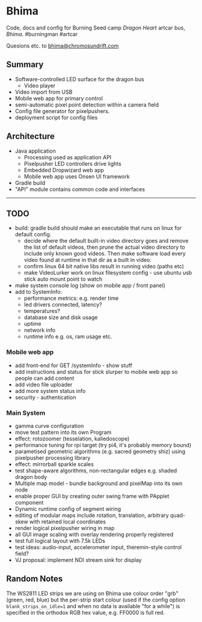 # Bhima

Code, docs and config for Burning Seed camp _Dragon Heart_ artcar bus, _Bhima_. #burningman #artcar

Quesions etc. to [bhima@chromosundrift.com](mailto:bhima@chromosundrift.com)

## Summary

* Software-controlled LED surface for the dragon bus
    * Video player
* Video import from USB
* Mobile web app for primary control
* semi-automatic pixel point detection within a camera field
* Config file generator for pixelpushers.
* deployment script for config files


## Architecture

* Java application
    * Processing used as application API
    * Pixelpusher LED controllers drive lights
    * Embedded Dropwizard web app
    * Mobile web app uses Onsen UI framework
* Gradle build
* "API" module contains common code and interfaces 

---

## TODO

* build: gradle build should make an executable that runs on linux for default config.
    * decide where the default built-in video directory goes and remove the list of default videos, then prune the 
    actual video directory to include only known good videos. Then make software load every video found at runtime 
    in that dir as a built in video.
    * confirm linux 64 bit native libs result in running video (paths etc)
    * make VideoLurker work on linux filesystem config - use ubuntu usb stick auto mount point to watch
* make system console log (show on mobile app / front panel)
* add to SystemInfo:
    * performance metrics: e.g. render time
    * led drivers connected, latency?
    * temperatures?
    * database size and disk usage
    * uptime
    * network info
    * runtime info e.g. os, ram usage etc.

### Mobile web app
    
* add front-end for GET /systemInfo - show stuff
* add instructions and status for stick slurper to mobile web app so people can add content
* add video file uploader
* add more system status info 
* security - authentication

### Main System

* gamma curve configuration
* move test pattern into its own Program
* effect: rotozoomer (tesselation, kaliedoscope)
* performance tuning for rpi target (try pi4, it's probably memory bound)
* parametised geometric algorithms (e.g. sacred geometry shiz) using pixelpusher processing library
* effect: mirrorball sparkle scales
* test shape-aware algorithms, non-rectangular edges e.g. shaded dragon body
* Multiple map model - bundle background and pixelMap into its own node
* enable proper GUI by creating outer swing frame with PApplet component
* Dynamic runtime config of segment wiring
* editing of modular maps include rotation, translation, arbitrary quad-skew with retained local coordinates
* render logical pixelpusher wiring in map
* all GUI image scaling with overlay rendering properly registered
* test full logical layout with 7.5k LEDs
* test ideas: audio-input, accelerometer input, theremin-style control field?
* VJ proposal: implement NDI stream sink for display


## Random Notes

The WS2811 LED strips we are using on Bhima use colour order "grb" (green, red, blue) but the per-strip start colour
(used if the config option `blank_strips_on_idle=1` and when no data is available "for a while") is specified in the
 orthodox RGB hex value, e.g. FF0000 is full red.


